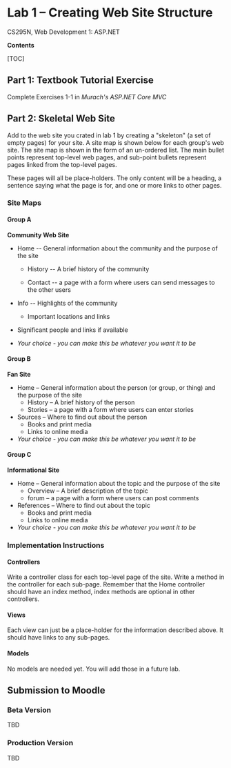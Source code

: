 # Lab 1 – Creating Web Site Structure
 CS295N, Web Development 1: ASP.NET

**Contents**

[TOC]

## Part 1: Textbook Tutorial Exercise

Complete Exercises 1-1 in *Murach's ASP.NET Core MVC*

## Part 2: Skeletal Web Site

Add to the web site you crated in lab 1 by creating a "skeleton" (a set of empty pages) for your site. A site map is shown below for each group's web site. The site map is shown in the form of an un-ordered list. The main bullet points represent top-level web pages, and sub-point bullets represent pages linked from the top-level pages. 

These pages will all be place-holders. The only content will be a heading,  a sentence saying what the page is for, and one or more links to other pages.

### Site Maps

#### Group A

**Community Web Site**

-   Home -- General information about the community and the purpose of the site

    -   History -- A brief history of the community 

    -   Contact -- a page with a form where users can send messages to the other users

-   Info -- Highlights of the community

    -   Important locations and links
-   Significant people and links if available
-   *Your choice - you can make this be whatever you want it to be*

#### Group B

**Fan Site**

- Home – General information about the person (or group, or thing) and the purpose of the site
  - History – A brief history of the person
  - Stories – a page with a form where users can enter stories
- Sources – Where to find out about the person
  - Books and print media
  - Links to online media
- *Your choice - you can make this be whatever you want it to be*



#### Group C

**Informational Site**

- Home – General information about the topic and the purpose of the site
  - Overview – A brief description of the topic
  - forum – a page with a form where users can post comments
- References – Where to find out about the topic
  - Books and print media
  - Links to online media
- *Your choice - you can make this be whatever you want it to be*



### Implementation Instructions

#### Controllers

Write a controller class for each top-level page of the site. Write a method in the controller for each sub-page. Remember that the Home controller should have an index method, index methods are optional in other controllers.

#### Views

Each view can just be a place-holder for the information described above.
It should have links to any sub-pages.

#### Models

No models are needed yet. You will add those in a future lab.

## Submission to Moodle

### Beta Version

TBD

### Production Version

TBD